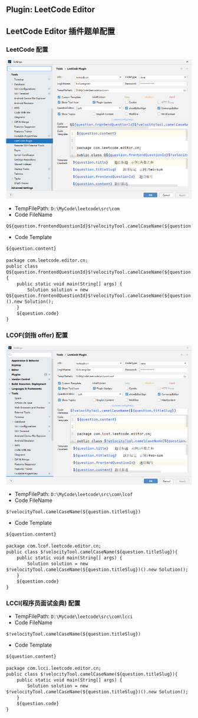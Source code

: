 ## Plugin: LeetCode Editor

## LeetCode Editor 插件题单配置
### LeetCode 配置
![img_1.png](png/img_1.png)
* TempFilePath: `D:\MyCode\leetcode\src\com`
* Code FileName
```
Q${question.frontendQuestionId}$!velocityTool.camelCaseName(${question.titleSlug})
```
* Code Template
```
${question.content}

package com.leetcode.editor.cn;
public class Q${question.frontendQuestionId}$!velocityTool.camelCaseName(${question.titleSlug}){
    public static void main(String[] args) {
        Solution solution = new Q${question.frontendQuestionId}$!velocityTool.camelCaseName(${question.titleSlug})().new Solution();
    }
    ${question.code}
}
```
### LCOF(剑指 offer) 配置
![img_2.png](png/img_2.png)
* TempFilePath: `D:\MyCode\leetcode\src\com\lcof`
* Code FileName
```
$!velocityTool.camelCaseName(${question.titleSlug})
```
* Code Template
```
${question.content}

package com.lcof.leetcode.editor.cn;
public class $!velocityTool.camelCaseName(${question.titleSlug}){
    public static void main(String[] args) {
        Solution solution = new $!velocityTool.camelCaseName(${question.titleSlug})().new Solution();
    }
    ${question.code}
}
```
### LCCI(程序员面试金典) 配置
* TempFilePath: `D:\MyCode\leetcode\src\com\lcci`
* Code FileName
```
$!velocityTool.camelCaseName(${question.titleSlug})
```
* Code Template
```
${question.content}

package com.lcci.leetcode.editor.cn;
public class $!velocityTool.camelCaseName(${question.titleSlug}){
    public static void main(String[] args) {
        Solution solution = new $!velocityTool.camelCaseName(${question.titleSlug})().new Solution();
    }
    ${question.code}
}
```